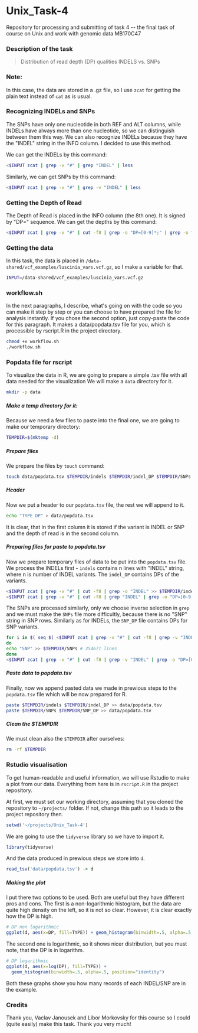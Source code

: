 # Unix_Task-4
Repository for processing and submitting of task 4 -- the final task of course on Unix and work with genomic data MB170C47

### Description of the task
> Distribution of read depth (DP) qualities INDELS vs. SNPs

### Note:
In this case, the data are stored in a .gz file, so I use `zcat` for getting the plain text instead of `cat` as is usual.

### Recognizing INDELs and SNPs
The SNPs have only one nucleotide in both REF and ALT columns, while INDELs have always more than one nucleotide, so we can distinguish between them this way. We can also recognize INDELs because they have the "INDEL" string in the INFO column. I decided to use this method.

We can get the INDELs by this command:
```sh
<$INPUT zcat | grep -v "#" | grep "INDEL" | less
```

Similarly, we can get SNPs by this command:
```sh
<$INPUT zcat | grep -v "#" | grep -v "INDEL" | less
```

### Getting the Depth of Read
The Depth of Read is placed in the INFO column (the 8th one). It is signed by "DP=" sequence.
We can get the depths by this command:
```sh
<$INPUT zcat | grep -v "#" | cut -f8 | grep -o "DP=[0-9]*;" | grep -o "[0-9]*" | less
```

### Getting the data
In this task, the data is placed in `/data-shared/vcf_examples/luscinia_vars.vcf.gz`, so I make a variable for that.
```sh
INPUT=/data-shared/vcf_examples/luscinia_vars.vcf.gz
```

### workflow.sh
In the next paragraphs, I describe, what's going on with the code so you can make it step by step or you can choose to have prepared the file for analysis instantly.
If you chose the second option, just copy-paste the code for this paragraph. It makes a data/popdata.tsv file for you, which is processible by rscript.R in the project directory.
```sh
chmod +x workflow.sh
./workflow.sh
```

### Popdata file for rscript
To visualize the data in R, we are going to prepare a simple .tsv file with all data needed for the visualization
We will make a `data` directory for it.
```sh
mkdir -p data
```

##### Make a temp directory for it:
Because we need a few files to paste into the final one, we are going to make our temporary directory:
```sh
TEMPDIR=$(mktemp -d)
```

##### Prepare files
We prepare the files by `touch` command:
```sh
touch data/popdata.tsv $TEMPDIR/indels $TEMPDIR/indel_DP $TEMPDIR/SNPs $TEMPDIR/SNP_DP
```

##### Header
Now we put a header to our `popdata.tsv` file, the rest we will append to it.
```sh
echo "TYPE DP" > data/popdata.tsv
```
It is clear, that in the first column it is stored if the variant is INDEL or SNP and the depth of read is in the second column.

##### Preparing files for paste to popdata.tsv
Now we prepare temporary files of data to be put into the `popdata.tsv` file.
We process the INDELs first - `indels` contains n lines with "INDEL" string, where n is number of INDEL variants. The `indel_DP` contains DPs of the variants.
```sh
<$INPUT zcat | grep -v "#" | cut -f8 | grep -o "INDEL" >> $TEMPDIR/indels # 99537 lines
<$INPUT zcat | grep -v "#" | cut -f8 | grep "INDEL" | grep -o "DP=[0-9]*;" | grep -o "[0-9]*" >> $TEMPDIR/indel_DP
```
The SNPs are processed similarly, only we choose inverse selection in `grep` and we must make the `SNPs` file more difficultly, because there is no "SNP" string in SNP rows. Similarly as for INDELs, the `SNP_DP` file contains DPs for SNP variants.
```sh 
for i in $( seq $( <$INPUT zcat | grep -v "#" | cut -f8 | grep -v "INDEL" | wc -l ) )
do
echo "SNP" >> $TEMPDIR/SNPs # 354671 lines
done
<$INPUT zcat | grep -v "#" | cut -f8 | grep -v "INDEL" | grep -o "DP=[0-9]*;" | grep -o "[0-9]*" >> $TEMPDIR/SNP_DP
```

##### Paste data to popdata.tsv
Finally, now we append pasted data we made in prewious steps to the `popdata.tsv` file which will be now prepared for R.
```sh
paste $TEMPDIR/indels $TEMPDIR/indel_DP >> data/popdata.tsv
paste $TEMPDIR/SNPs $TEMPDIR/SNP_DP >> data/popdata.tsv
```

##### Clean the $TEMPDIR
We must clean also the `$TEMPDIR` after ourselves:
```sh 
rm -rf $TEMPDIR
```

### Rstudio visualisation
To get human-readable and useful information, we will use Rstudio to make a plot from our data.
Everything from here is in `rscript.R` in the project repository.

At first, we must set our working directory, assuming that you cloned the repository to `~/projects/` folder. If not, change this path so it leads to the project repository then.
```r
setwd('~/projects/Unix_Task-4')
```
We are going to use the `tidyverse` library so we have to import it.
```r
library(tidyverse)
```
And the data produced in prewious steps we store into `d`.
```r
read_tsv('data/popdata.tsv') -> d
```

##### Making the plot
I put there two options to be used. Both are useful but they have different pros and cons. The first is a non-logarithmic histogram, but the data are quite high density on the left, so it is not so clear. However, it is clear exactly how the DP is high.
```r
# DP non logarithmic
ggplot(d, aes(x=DP, fill=TYPE)) + geom_histogram(binwidth=.5, alpha=.5, position="identity")
```
The second one is logarithmic, so it shows nicer distribution, but you must note, that the DP is in logarithm.
```r
# DP logarithmic
ggplot(d, aes(x=log(DP), fill=TYPE)) +
  geom_histogram(binwidth=.5, alpha=.5, position="identity")
```

Both these graphs show you how many records of each INDEL/SNP are in the example.

### Credits
Thank you, Vaclav Janousek and Libor Morkovsky for this course so I could (quite easily) make this task.
Thank you very much!
